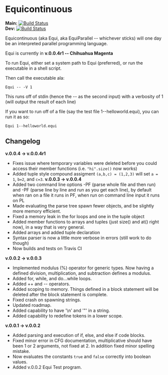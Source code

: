  # Equicontinuous
 **Main:** [![Build Status](https://travis-ci.com/wrbernardoni/Equi.svg?token=bRFz62XyihcjsQqousQJ&branch=master)](https://travis-ci.com/wrbernardoni/Equi)  
 **Dev:** [![Build Status](https://travis-ci.com/wrbernardoni/Equi.svg?token=bRFz62XyihcjsQqousQJ&branch=main-dev)](https://travis-ci.com/wrbernardoni/Equi)  
 
 Equicontinuous (aka Equi, aka EquiParallel -- whichever sticks) will one day be an interpreted parallel programming language.

 Equi is currently in **v.0.0.4r1 -- Chihuahua Magenta**

 To run Equi, either set a system path to Equi (preferred), or run the executable in a shell script.

 Then call the executable ala:

 ```
Equi -- -V 1
 ```

 This runs off of stdin (hence the -- as the second input) with a verbosity of 1 (will output the result of each line)

 If you want to run off of a file (say the test file 1--helloworld.equi), you can run it as so:

 ```
Equi 1--helloworld.equi
 ```


## Changelog
**v.0.0.4 -> v.0.0.4r1**
  * Fixes issue where temporary variables were deleted before you could access their member functions (i.e. `"hi".size()` now works)
  * Added tuple style compound assigment `(a,b,c) = (1,2,3)` will set `a = 1`, `b=2`, and `c=3`.
**v.0.0.3 -> v.0.0.4**
  * Added two command line options -PF (parse whole file and then run) and -PF (parse line by line and run as you get each line), by default when ran on a file it runs in PF, when run on command line input it runs on PL
  * Made evaluating the parse tree spawn fewer objects, and be slightly more memory efficient.
  * Fixed a memory leak in the for loops and one in the tuple object
  * Added member functions to arrays and tuples (just size() and at() right now), in a way that is very general.
  * Added arrays and added tuple declaration
  * Syntax parser is now a little more verbose in errors (still work to do though)
  * Now builds and tests on Travis CI

**v.0.0.2 -> v.0.0.3**  
  * Implemented modulus (%) operator for generic types. Now having a defined division, multiplication, and subtraction defines a modulus.
  * Added for, while, and do...while loops.
  * Added ++ and -- operators.
  * Added scoping to memory. Things defined in a block statement will be deleted after the block statement is complete.
  * Fixed crash on spawning strings.
  * Updated roadmap.
  * Added capability to have '\n' and '\"' in a string.
  * Added capability to redefine tokens in a lower scope.
  
**v.0.0.1 -> v.0.0.2**  
  * Added parsing and execution of if, else, and else if code blocks.  
  * Fixed minor error in CFG documentation, multiplicative should have been 1 or 2 arguments, not fixed at 2. In addition fixed minor spelling mistake.  
  * Now evaluates the constants `true` and `false` correctly into boolean values.  
  * Added v.0.0.2 Equi Test program.  

